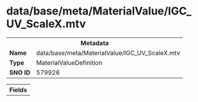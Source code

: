 <h1>data/base/meta/MaterialValue/IGC_UV_ScaleX.mtv</h1><table><tr><th colspan="100%">Metadata</th></tr><tr><td><b>Name</b></td><td>data/base/meta/MaterialValue/IGC_UV_ScaleX.mtv</td></tr><tr><td><b>Type</b></td><td>MaterialValueDefinition</td></tr><tr><td><b>SNO ID</b></td><td>579926</td></tr></table>

<table><tr><th colspan="100%">Fields</th></tr></table>

